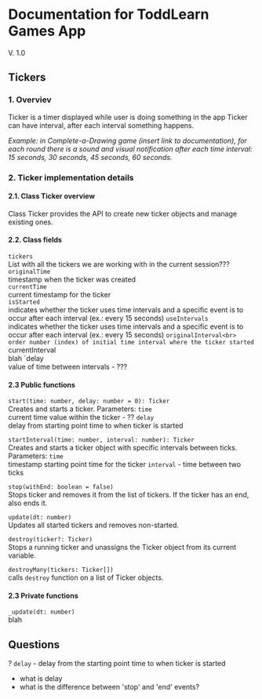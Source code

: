 # Documentation for ToddLearn Games App
V. 1.0
## Tickers 

### 1. Overviev
Ticker is a timer displayed while user is doing something in the app
Ticker can have interval, after each interval something happens.

*Example: in Complete-a-Drawing game (insert link to documentation), for each round there is a sound and visual notification after each time interval: 15 seconds, 30 seconds, 45 seconds, 60 seconds.*

### 2. Ticker implementation details
#### 2.1. Class Ticker overview
Class Ticker provides the API to create new ticker objects and manage existing ones. 
#### 2.2. Class fields
`tickers`<br> List with all the tickers we are working with in the current session???<br>
`originalTime`<br> timestamp when the ticker was created<br>
`currentTime`<br> current timestamp for the ticker <br> 
`isStarted`<br> indicates whether the ticker uses time intervals and a specific event is to occur after each interval (ex.: every 15 seconds)
`useIntervals`<br> indicates whether the ticker uses time intervals and a specific event is to occur after each interval (ex.: every 15 seconds)
`originalInterval<br> 	order number (index) of initial time interval where the ticker started
`currentInterval<br> blah
`delay<br> value of time between intervals - ???


#### 2.3 Public functions
`start(time: number, delay: number = 0): Ticker`<br>
Creates and starts a ticker.
Parameters:
`time`<br> current time value within the ticker - ??
`delay`<br> delay from starting point time to when  ticker is started

`startInterval(time: number, interval: number): Ticker`<br>
Creates and starts a ticker object with specific intervals between ticks.
Parameters:
`time`<br> timestamp starting point time for the ticker
`interval` - time between two ticks

`stop(withEnd: boolean = false)`<br>
Stops ticker and removes it from the list of tickers. 
If the ticker has an end, also ends it.

`update(dt: number)`<br>
Updates all started tickers and removes non-started.  

`destroy(ticker?: Ticker)`<br>
Stops a running ticker and unassigns the Ticker object from its current variable. 

`destroyMany(tickers: Ticker[])`<br>
calls `destroy` function on a list of Ticker objects.


#### 2.3 Private functions
`_update(dt: number)`<br>
blah

## Questions

? `delay` - delay from the starting point time to when ticker is started<br>
- what is delay
- what is the difference between 'stop' and 'end' events?





